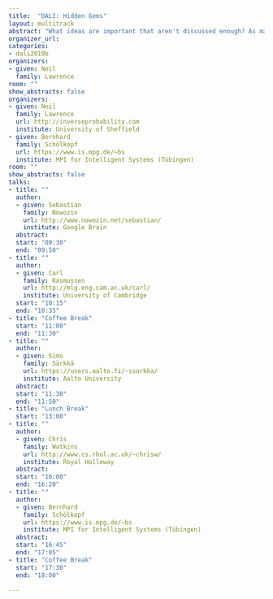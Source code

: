 ```yaml
---
title:  "DALI: Hidden Gems"
layout: multitrack
abstract: "What ideas are important that aren't discussed enough? As machine learning has become more successful, more researchers are looking at the questions that drive the field. But are there issues that we are missing? Ideas that are not getting the attention they deserve? In this workshop each presenter will give a 20 minute overview of an idea that they believe is not getting enough attention in the wider community. Each presentation will be 20 minutes long and will be followed by long discussion of the idea and where it might be deployed."
organizer_url:
categories:
- dali2019b
organizers:
- given: Neil
  family: Lawrence
room: ""
show_abstracts: false
organizers:
- given: Neil 
  family: Lawrence
  url: http://inverseprobability.com
  institute: University of Sheffield
- given: Bernhard
  family: Schölkopf
  url: https://www.is.mpg.de/~bs
  institute: MPI for Intelligent Systems (Tübingen)
room: ""
show_abstracts: false
talks:
- title: ""
  author:
  - given: Sebastian
    family: Nowozin
    url: http://www.nowozin.net/sebastian/
    institute: Google Brain
  abstract: 
  start: "09:30"
  end: "09:50"
- title: ""
  author:
  - given: Carl
    family: Rasmussen
    url: http://mlg.eng.cam.ac.uk/carl/
    institute: University of Cambridge
  start: "10:15"
  end: "10:35"
- title: "Coffee Break"
  start: "11:00"
  end: "11:30"
- title: ""
  author:
  - given: Simo
    family: Särkkä
    url: https://users.aalto.fi/~ssarkka/
    institute: Aalto University
  abstract: 
  start: "11:30"
  end: "11:50"
- title: "Lunch Break"
  start: "13:00"
- title: ""
  author:
  - given: Chris
    family: Watkins
    url: http://www.cs.rhul.ac.uk/~chrisw/
    institute: Royal Holloway
  abstract: 
  start: "16:00"
  end: "16:20"
- title: ""
  author:
  - given: Bernhard
    family: Schölkopf
    url: https://www.is.mpg.de/~bs
    institute: MPI for Intelligent Systems (Tübingen)
  abstract: 
  start: "16:45"
  end: "17:05"
- title: "Coffee Break"
  start: "17:30"
  end: "18:00"
  
---
```

